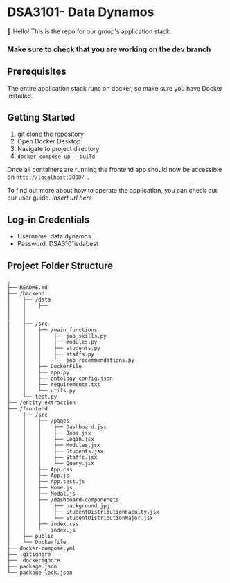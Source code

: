 # DSA3101- Data Dynamos
👋 Hello! This is the repo for our group's application stack. 

### Make sure to check that you are working on the dev branch

## Prerequisites
The entire application stack runs on docker, so make sure you have Docker installed.

## Getting Started
1. git clone the repository
2. Open Docker Desktop
3. Navigate to project directory
4. ```docker-compose up --build ```

Once all containers are running the frontend app should now be accessible on ```http://localhost:3000/ ```.

To find out more about how to operate the application, you can check out our user guide. *insert url here*

## Log-in Credentials
- Username: data dynamos
- Password: DSA3101isdabest

## Project Folder Structure
```plaintext
.
├── README.md
├── /backend
│    ├── /data
│    │    ├──
│    │
│    │
|    ├── /src
│    │    ├── /main_functions
│    │    │    ├── job_skills.py
│    │    │    ├── modules.py
│    │    │    ├── students.py
│    │    │    ├── staffs.py
│    │    │    └── job_recommendations.py
│    │    ├── DockerFile
│    │    ├── app.py
│    │    ├── ontology_config.json
│    │    ├── requirements.txt
│    │    └── utils.py
│    └── test.py
├── /entity_extraction
├── /frontend
│    ├── /src
│    │    ├── /pages
│    │    │    ├── Dashboard.jsx
│    │    │    ├── Jobs.jsx
│    │    │    ├── Login.jsx
│    │    │    ├── Modules.jsx
│    │    │    ├── Students.jsx
│    │    │    ├── Staffs.jsx
│    │    │    └── Query.jsx
│    │    ├── App.css
│    │    ├── App.js
│    │    ├── App.test.js
│    │    ├── Home.js
│    │    ├── Modal.js
│    │    ├── /dashboard-componenets
│    │    │    ├── background.jpg 
│    │    │    ├── StudentDistributionFaculty.jsx
│    │    │    └── StudentDistributionMajor.jsx
│    │    ├── index.css
│    │    └── index.js
│    ├── public
│    └── Dockerfile
├── docker-compose.yml
├── .gitignore
├── .dockerignore
├── package.json
└── package-lock.json

```
